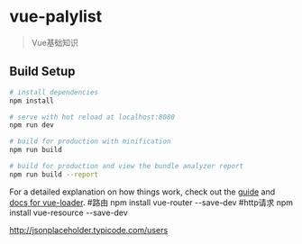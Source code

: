 # vue-palylist

> Vue基础知识

## Build Setup

``` bash
# install dependencies
npm install

# serve with hot reload at localhost:8080
npm run dev

# build for production with minification
npm run build

# build for production and view the bundle analyzer report
npm run build --report
```

For a detailed explanation on how things work, check out the [guide](http://vuejs-templates.github.io/webpack/) and [docs for vue-loader](http://vuejs.github.io/vue-loader).
#路由
npm install vue-router --save-dev
#http请求
npm install vue-resource --save-dev

http://jsonplaceholder.typicode.com/users
